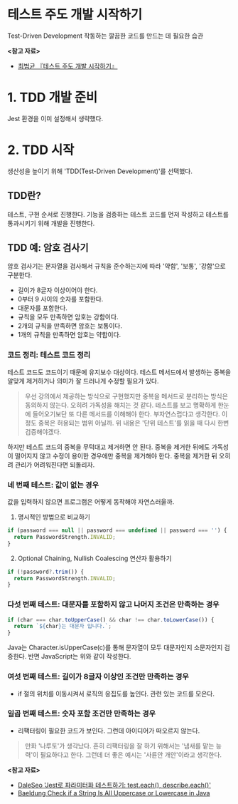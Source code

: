 # 테스트 주도 개발 시작하기

Test-Driven Development 작동하는 깔끔한 코드를 만드는 데 필요한 습관

**<참고 자료>**

* [최범균 『테스트 주도 개발 시작하기』](https://product.kyobobook.co.kr/detail/S000001248962)

# 1. TDD 개발 준비

Jest 환경을 이미 설정해서 생략했다.

# 2. TDD 시작

생산성을 높이기 위해 'TDD(Test-Driven Development)'를 선택했다.

## TDD란?

테스트, 구현 순서로 진행한다. 기능을 검증하는 테스트 코드를 먼저 작성하고 테스트를 통과시키기 위해 개발을 진행한다.

## TDD 예: 암호 검사기

암호 검사기는 문자열을 검사해서 규칙을 준수하는지에 따라 '약함', '보통', '강함'으로 구분한다.

* 길이가 8글자 이상이어야 한다.
* 0부터 9 사이의 숫자를 포함한다.
* 대문자를 포함한다.
* 규칙을 모두 만족하면 암호는 강함이다.
* 2개의 규칙을 만족하면 암호는 보통이다.
* 1개의 규칙을 만족하면 암호는 약함이다.

### 코드 정리: 테스트 코드 정리

테스트 코드도 코드이기 때문에 유지보수 대상이다. 테스트 메서드에서 발생하는 중복을 알맞게 제거하거나 의미가 잘 드러나게 수정할 필요가 있다.

> 우선 강의에서 제공하는 방식으로 구현했지만 중복을 메서드로 분리하는 방식은 동의하지 않는다. 오히려 가독성을 해치는 것 같다.
> 테스트를 보고 명확하게 한눈에 들어오기보단 또 다른 메서드를 이해해야 한다. 부자연스럽다고 생각한다. 이 정도 중복은 허용되는 범위 아닐까.
> 위 내용은 '단위 테스트'를 읽을 때 다시 한번 검증해야겠다.

하지만 테스트 코드의 중복을 무턱대고 제거하면 안 된다. 중복을 제거한 뒤에도 가독성이 떨어지지 않고 수정이 용이한 경우에만 중복을 제거해야 한다.
중복을 제거한 뒤 오히려 관리가 어려워진다면 되돌리자.

### 네 번째 테스트: 값이 없는 경우

값을 입력하지 않으면 프로그램은 어떻게 동작해야 자연스러울까.

1. 명시적인 방법으로 비교하기

```typescript
if (password === null || password === undefined || password === '') {
  return PasswordStrength.INVALID;
}
```

2. Optional Chaining, Nullish Coalescing 연산자 활용하기

```typescript
if (!password?.trim()) {
  return PasswordStrength.INVALID;
}
```

### 다섯 번째 테스트: 대문자를 포함하지 않고 나머지 조건은 만족하는 경우

```typescript
if (char === char.toUpperCase() && char !== char.toLowerCase()) {
  return `${char}는 대문자 입니다.`;
}
```

Java는 Character.isUpperCase(c)를 통해 문자열이 모두 대문자인지 소문자인지 검증한다. 반면 JavaScript는 위와 같이 작성한다.

### 여섯 번째 테스트: 길이가 8글자 이상인 조건만 만족하는 경우

- if 절의 위치를 이동시켜서 로직의 응집도를 높인다. 관련 있는 코드를 모은다.

### 일곱 번째 테스트: 숫자 포함 조건만 만족하는 경우

- 리팩터링이 필요한 코드가 보인다. 그런데 아이디어가 떠오르지 않는다.

> 만화 '나루토'가 생각났다. 흔히 리팩터링을 잘 하기 위해서는 '냄새를 맡는 능력'이 필요하다고 한다. 그런데 더 좋은 예시는 '사륜안 개안'이라고 생각한다.

**<참고 자료>**

* [DaleSeo 'Jest로 파라미터화 테스트하기: test.each(), describe.each()'](https://www.daleseo.com/jest-each/)
* [Baeldung Check if a String Is All Uppercase or Lowercase in Java](https://www.baeldung.com/java-check-string-uppercase-lowercase)
